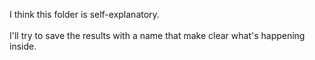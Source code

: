 I think this folder is self-explanatory.
<br><br>
I'll try to save the results with a name that make clear what's happening inside.
